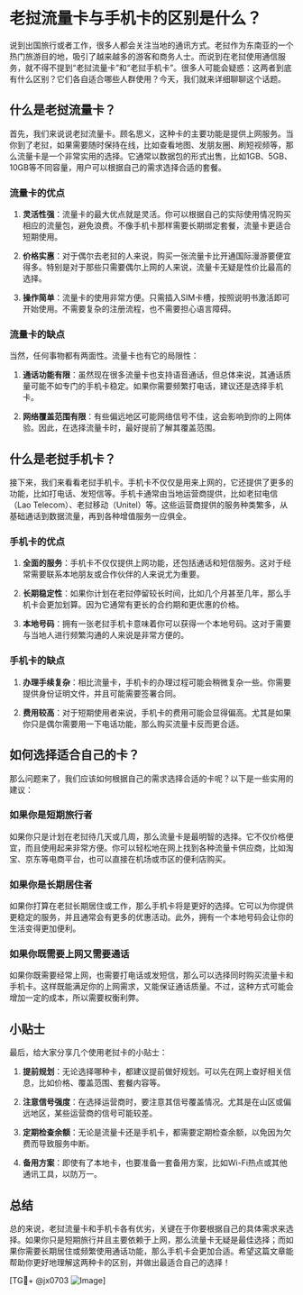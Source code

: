 # 老挝流量卡与手机卡的区别是什么？

说到出国旅行或者工作，很多人都会关注当地的通讯方式。老挝作为东南亚的一个热门旅游目的地，吸引了越来越多的游客和商务人士。而说到在老挝使用通信服务，就不得不提到“老挝流量卡”和“老挝手机卡”。很多人可能会疑惑：这两者到底有什么区别？它们各自适合哪些人群使用？今天，我们就来详细聊聊这个话题。

## 什么是老挝流量卡？

首先，我们来说说老挝流量卡。顾名思义，这种卡的主要功能是提供上网服务。当你到了老挝，如果需要随时保持在线，比如查看地图、发朋友圈、刷短视频等，那么流量卡是一个非常实用的选择。它通常以数据包的形式出售，比如1GB、5GB、10GB等不同容量，用户可以根据自己的需求选择合适的套餐。

### 流量卡的优点

1. **灵活性强**：流量卡的最大优点就是灵活。你可以根据自己的实际使用情况购买相应的流量包，避免浪费。不像手机卡那样需要长期绑定套餐，流量卡更适合短期使用。
   
2. **价格实惠**：对于偶尔去老挝的人来说，购买一张流量卡比开通国际漫游要便宜得多。特别是对于那些只需要偶尔上网的人来说，流量卡无疑是性价比最高的选择。

3. **操作简单**：流量卡的使用非常方便。只需插入SIM卡槽，按照说明书激活即可开始使用。不需要复杂的注册流程，也不需要担心语言障碍。

### 流量卡的缺点

当然，任何事物都有两面性。流量卡也有它的局限性：

1. **通话功能有限**：虽然现在很多流量卡也支持语音通话，但总体来说，其通话质量可能不如专门的手机卡稳定。如果你需要频繁打电话，建议还是选择手机卡。

2. **网络覆盖范围有限**：有些偏远地区可能网络信号不佳，这会影响到你的上网体验。因此，在选择流量卡时，最好提前了解其覆盖范围。

## 什么是老挝手机卡？

接下来，我们来看看老挝手机卡。手机卡不仅仅是用来上网的，它还提供了更多的功能，比如打电话、发短信等。手机卡通常由当地运营商提供，比如老挝电信（Lao Telecom）、老挝移动（Unitel）等。这些运营商提供的服务种类繁多，从基础通话到数据流量，再到各种增值服务一应俱全。

### 手机卡的优点

1. **全面的服务**：手机卡不仅仅提供上网功能，还包括通话和短信服务。这对于经常需要联系本地朋友或合作伙伴的人来说尤为重要。

2. **长期稳定性**：如果你计划在老挝停留较长时间，比如几个月甚至几年，那么手机卡会更加划算。因为它通常有更长的合约期和更优惠的价格。

3. **本地号码**：拥有一张老挝手机卡意味着你可以获得一个本地号码。这对于需要与当地人进行频繁沟通的人来说是非常方便的。

### 手机卡的缺点

1. **办理手续复杂**：相比流量卡，手机卡的办理过程可能会稍微复杂一些。你需要提供身份证明文件，并且可能需要签署合同。

2. **费用较高**：对于短期使用者来说，手机卡的费用可能会显得偏高。尤其是如果你只是偶尔需要用一下电话功能，那么购买流量卡反而更合适。

## 如何选择适合自己的卡？

那么问题来了，我们应该如何根据自己的需求选择合适的卡呢？以下是一些实用的建议：

### 如果你是短期旅行者

如果你只是计划在老挝待几天或几周，那么流量卡是最明智的选择。它不仅价格便宜，而且使用起来非常方便。你可以轻松地在网上找到各种流量卡供应商，比如淘宝、京东等电商平台，也可以直接在机场或市区的便利店购买。

### 如果你是长期居住者

如果你打算在老挝长期居住或工作，那么手机卡将是更好的选择。它可以为你提供更稳定的服务，并且通常会有更多的优惠活动。此外，拥有一个本地号码会让你的生活变得更加便利。

### 如果你既需要上网又需要通话

如果你既需要经常上网，也需要打电话或发短信，那么可以选择同时购买流量卡和手机卡。这样既能满足你的上网需求，又能保证通话质量。不过，这种方式可能会增加一定的成本，所以需要权衡利弊。

## 小贴士

最后，给大家分享几个使用老挝卡的小贴士：

1. **提前规划**：无论选择哪种卡，都建议提前做好规划。可以先在网上查好相关信息，比如价格、覆盖范围、套餐内容等。

2. **注意信号强度**：在选择运营商时，要注意其信号覆盖情况。尤其是在山区或偏远地区，某些运营商的信号可能较差。

3. **定期检查余额**：无论是流量卡还是手机卡，都需要定期检查余额，以免因为欠费而导致服务中断。

4. **备用方案**：即使有了本地卡，也要准备一套备用方案，比如Wi-Fi热点或其他通讯工具，以防万一。

## 总结

总的来说，老挝流量卡和手机卡各有优劣，关键在于你要根据自己的具体需求来选择。如果你只是短期旅行并且主要依赖于上网，那么流量卡无疑是最佳选择；而如果你需要长期居住或频繁使用通话功能，那么手机卡会更加合适。希望这篇文章能帮助你更好地理解这两种卡的区别，并做出最适合自己的选择！

[TG💪+ @jx0703 ![Image](https://github.com/user-attachments/assets/dbca1d08-cadb-493c-b0ec-ad6f7a83f270)]